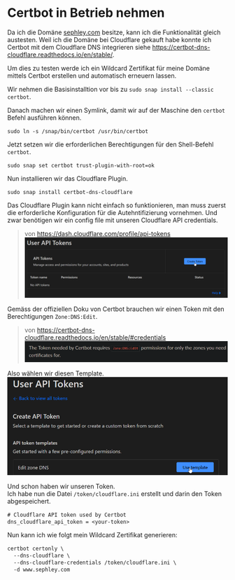 # Certbot in Betrieb nehmen

Da ich die Domäne [sephley.com](https://www.sephley.com) besitze, kann ich die Funktionalität gleich austesten. Weil ich die Domäne bei Cloudflare gekauft habe konnte ich Certbot mit dem Cloudflare DNS integrieren siehe <https://certbot-dns-cloudflare.readthedocs.io/en/stable/>.

Um dies zu testen werde ich ein Wildcard Zertifikat für meine Domäne mittels Certbot erstellen und automatisch erneuern lassen.

Wir nehmen die Basisinstalltion vor bis zu `sudo snap install --classic certbot`.

Danach machen wir einen Symlink, damit wir auf der Maschine den `certbot` Befehl ausführen können.
```
sudo ln -s /snap/bin/certbot /usr/bin/certbot
```

Jetzt setzen wir die erforderlichen Berechtigungen für den Shell-Befehl `certbot`.
```
sudo snap set certbot trust-plugin-with-root=ok
```

Nun installieren wir das Cloudflare Plugin.
```
sudo snap install certbot-dns-cloudflare
```

Das Cloudflare Plugin kann nicht einfach so funktionieren, man muss zuerst die erforderliche Konfiguration für die Autehntifizierung vornehmen. Und zwar benötigen wir ein config file mit unseren Cloudflare API credentials.

>von <https://dash.cloudflare.com/profile/api-tokens>  
![cloudflare_1](../images/cloudflare_1.png)

Gemäss der offiziellen Doku von Certbot brauchen wir einen Token mit den Berechtigungen `Zone:DNS:Edit`.  
>von <https://certbot-dns-cloudflare.readthedocs.io/en/stable/#credentials>  
![certbot_cloudflare_doc](../images/certbot_cloudflare_doc.png)

Also wählen wir diesen Template.
![cloudflare_2](../images/cloudflare_2.png)

Und schon haben wir unseren Token.  
Ich habe nun die Datei `/token/cloudflare.ini` erstellt und darin den Token abgespeichert.

```
# Cloudflare API token used by Certbot
dns_cloudflare_api_token = <your-token>
```

Nun kann ich wie folgt mein Wildcard Zertifikat generieren:
```
certbot certonly \
  --dns-cloudflare \
  --dns-cloudflare-credentials /token/cloudflare.ini \
  -d www.sephley.com
```